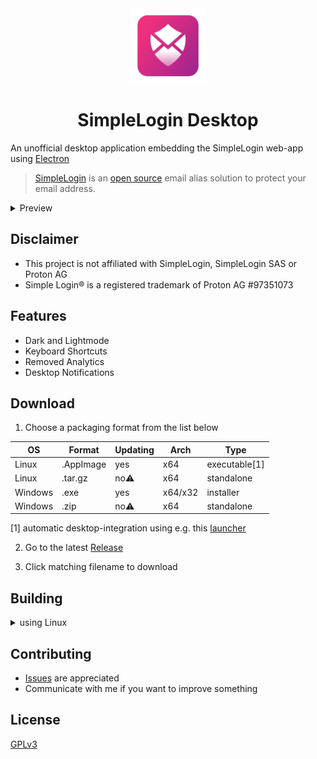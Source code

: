 <div align="center"> <img src="https://raw.githubusercontent.com/hyperacuity/simplelogin-desktop/main/resources/source.svg" style="height: 120px;"/></div>

<h1 align="center">SimpleLogin Desktop</h1>

An unofficial desktop application embedding the SimpleLogin web-app using [Electron](https://github.com/electron/electron)

> [SimpleLogin](https://simplelogin.io) is an [open source](https://github.com/simple-login) email alias solution to protect your email address.

<details>
<summary>Preview</summary>
<div>
  <img src="https://raw.githubusercontent.com/hyperacuity/simplelogin-desktop/main/assets/preview/alias.png" title="Dashboard on Linux">
  <div>
      <img src="https://raw.githubusercontent.com/hyperacuity/simplelogin-desktop/main/assets/preview/toggle.png" title="Theme Toggle"/>
      <img src="https://raw.githubusercontent.com/hyperacuity/simplelogin-desktop/main/assets/preview/hotkeys.png" title="Navigation Menu"/>
    </div>
</div>
</details>

## Disclaimer

- This project is not affiliated with SimpleLogin, SimpleLogin SAS or Proton AG
- Simple Login® is a registered trademark of Proton AG #97351073

## Features
- Dark and Lightmode
- Keyboard Shortcuts
- Removed Analytics
- Desktop Notifications

## Download

1. Choose a packaging format from the list below
<div>

| OS      	| Format    	| Updating   	| Arch      | Type        	|
|---------	|-----------	|-----------	|---------	|-------------	|
| Linux   	| .AppImage 	| yes       	| x64     	| executable[1]	|
| Linux   	| .tar.gz    	| no⚠️         | x64     	 | standalone  	 |
| Windows 	| .exe      	| yes       	| x64/x32 	| installer    	|
| Windows 	| .zip      	| no⚠️         | x64     	 | standalone  	 |

[1] automatic desktop-integration using e.g. this [launcher](https://github.com/TheAssassin/AppImageLauncher) 
</div>

2. Go to the latest [Release](https://github.com/hyperacuity/simplelogin-desktop/releases/latest)

3. Click matching filename to download

## Building
<details>
<summary>using Linux</summary>

0. Install dependencies
```
bash >= 5.2.15 
git  >= 2.39.2
node >= 18.12.1
yarn >= 3.3.1
```
1. Clone repository\
`git clone https://github.com/hyperacuity/simplelogin-desktop.git`
2. Change directory\
`cd ./simplelogin-desktop`

#### for Linux:
3. Build with\
`yarn build`

#### for Windows:

3. [Docker](https://www.docker.com/) is required. [Install](https://docs.docker.com/engine/install/#server) it and see [this](https://www.electron.build/multi-platform-build.html#docker) page for more information

4. Start container with
```bash
docker run --rm -ti \
 --env-file <(env | grep -iE 'DEBUG|NODE_|ELECTRON_|YARN_|NPM_|CI|CIRCLE|TRAVIS_TAG|TRAVIS|TRAVIS_REPO_|TRAVIS_BUILD_|TRAVIS_BRANCH|TRAVIS_PULL_REQUEST_|APPVEYOR_|CSC_|GH_|GITHUB_|BT_|AWS_|STRIP|BUILD_') \
 --env ELECTRON_CACHE="/root/.cache/electron" \
 --env ELECTRON_BUILDER_CACHE="/root/.cache/electron-builder" \
 -v ${PWD}:/project \
 -v ${PWD##*/}-node-modules:/project/node_modules \
 -v ~/.cache/electron:/root/.cache/electron \
 -v ~/.cache/electron-builder:/root/.cache/electron-builder \
 electronuserland/builder:wine
```
5. Build with\
`yarn build-win`

</details>

## Contributing

- [Issues](https://github.com/hyperacuity/simplelogin-desktop/issues) are appreciated 
- Communicate with me if you want to improve something

## License

[GPLv3](https://github.com/hyperacuity/simplelogin-desktop/blob/main/license.md)

